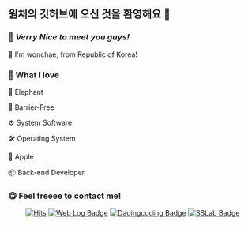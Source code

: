 ## 원채의 깃허브에 오신 것을 환영해요 👋

### 👀 *Verry Nice to meet you guys!*

🐘 I'm wonchae, from Republic of Korea!

### 🤍 What I love

🐘 Elephant

🚀 Barrier-Free

⚙ System Software

🛠 Operating System

🍎 Apple

📦 Back-end Developer

### 😋 Feel freeee to contact me!

<div align="center">

[![Hits](https://hits.seeyoufarm.com/api/count/incr/badge.svg?url=https%3A%2F%2Fgithub.com%2Fywonchae1&count_bg=%23A9907E&title_bg=%23675D50&icon=&icon_color=%23E7E7E7&title=Visitors&edge_flat=false)](https://hits.seeyoufarm.com)
[![Web Log Badge](http://img.shields.io/badge/WebLog-black?style=flat&logo=github&link=https://ywonchae1.github.io/)](https://ywonchae1.github.io/)
[![Dadingcoding Badge](http://img.shields.io/badge/DadingCoding-ABC4AA?style=flat&link=https://instagram.com/dadingcoding/)](https://instagram.com/dadingcoding/)
[![SSLab Badge](http://img.shields.io/badge/SystemSoftwareLab-A9907E?style=flat&logo=github&link=https://sites.google.com/sungshin.ac.kr/ssl/home/)](https://sites.google.com/sungshin.ac.kr/ssl/home/)

</div>

<!--
**ywonchae1/ywonchae1** is a ✨ _special_ ✨ repository because its `README.md` (this file) appears on your GitHub profile.

Here are some ideas to get you started:

- 🔭 I’m currently working on ...
- 🌱 I’m currently learning ...
- 👯 I’m looking to collaborate on ...
- 🤔 I’m looking for help with ...
- 💬 Ask me about ...
- 📫 How to reach me: ...
- 😄 Pronouns: ...
- ⚡ Fun fact: ...
-->
